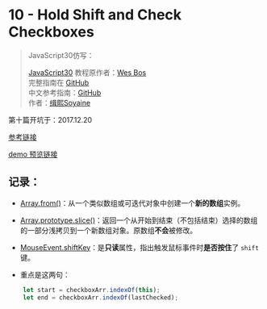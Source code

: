 # 10 - Hold Shift and Check Checkboxes

> JavaScript30仿写：
>
> [JavaScript30](https://javascript30.com) 教程原作者：[Wes Bos](https://github.com/wesbos)    
> 完整指南在 [GitHub](https://github.com/wesbos/JavaScript30)  
> 中文参考指南：[GitHub](https://github.com/soyaine/JavaScript30)  
> 作者：[缉熙Soyaine](https://github.com/soyaine)

第十篇开坑于：2017.12.20

[参考链接](https://github.com/soyaine/JavaScript30/tree/master/10%20-%20Hold%20Shift%20and%20Check%20Checkboxes)

[demo 预览链接](https://hehe1111.github.io/js_demo/js30/10%20-%20Hold%20Shift%20and%20Check%20Checkboxes/)

## 记录：
- [Array.from()](https://developer.mozilla.org/zh-CN/docs/Web/JavaScript/Reference/Global_Objects/Array/from)：从一个类似数组或可迭代对象中创建一个**新的数组**实例。
- [Array.prototype.slice()](https://developer.mozilla.org/zh-CN/docs/Web/JavaScript/Reference/Global_Objects/Array/slice)：返回一个从开始到结束（不包括结束）选择的数组的一部分浅拷贝到一个新数组对象。原数组**不会**被修改。
- [MouseEvent.shiftKey](https://developer.mozilla.org/zh-CN/docs/Web/API/MouseEvent/shiftKey)：是**只读**属性，指出触发鼠标事件时**是否按住**了 `shift` 键。

- 重点是这两句：
```javascript
    let start = checkboxArr.indexOf(this);
    let end = checkboxArr.indexOf(lastChecked);
```
